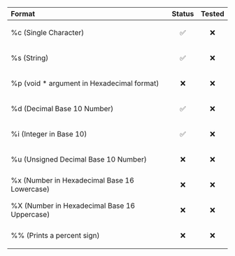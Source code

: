 | Format | Status     | Tested     |
| :-------- | :------- | :------- |
| %c (Single Character) | <p align="center">✅</p> | <p align="center">❌</p> |
| %s (String) | <p align="center">✅</p> | <p align="center">❌</p> |
| %p (void * argument in Hexadecimal format) | <p align="center">❌</p> | <p align="center">❌</p> |
| %d (Decimal Base 10 Number) | <p align="center">✅</p> | <p align="center">❌</p> |
| %i (Integer in Base 10) | <p align="center">✅</p> | <p align="center">❌</p> |
| %u (Unsigned Decimal Base 10 Number) | <p align="center">❌</p> | <p align="center">❌</p> |
| %x (Number in Hexadecimal Base 16 Lowercase) | <p align="center">❌</p> | <p align="center">❌</p> |
| %X (Number in Hexadecimal Base 16 Uppercase) | <p align="center">❌</p> | <p align="center">❌</p> |
| %% (Prints a percent sign) | <p align="center">❌</p> | <p align="center">❌</p> |
